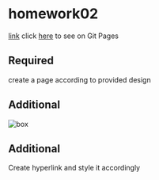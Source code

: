 # homework02
[link](https://github.com/garevna/wiki/wiki/hw-02)
click [here](https://demiez.github.io/homework02/) to see on Git Pages

## Required
create a page according to provided design

## Additional
![box](https://github.com/garevna/wiki/raw/master/media/hw-02.gif?raw=true)

## Additional
Create hyperlink and style it accordingly
